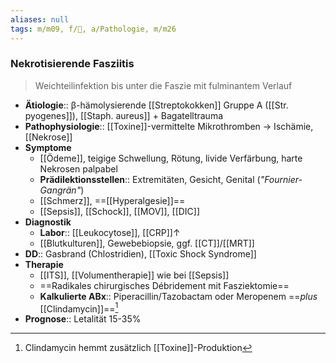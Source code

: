 ```yaml
---
aliases: null
tags: m/m09, f/🧴, a/Pathologie, m/m26
---
```

### Nekrotisierende Fasziitis
> Weichteilinfektion bis unter die Faszie mit fulminantem Verlauf
- **Ätiologie**:: β-hämolysierende [[Streptokokken]] Gruppe A ([[Str. pyogenes]]), [[Staph. aureus]] + Bagatelltrauma
- **Pathophysiologie**:: [[Toxine]]-vermittelte Mikrothromben → Ischämie, [[Nekrose]]
- **Symptome**
	- [[Ödeme]], teigige Schwellung, Rötung, livide Verfärbung, harte Nekrosen palpabel
	- **Prädilektionsstellen**:: Extremitäten, Gesicht, Genital (*"Fournier-Gangrän"*)
	- [[Schmerz]], ==[[Hyperalgesie]]==
	- [[Sepsis]], [[Schock]], [[MOV]], [[DIC]]
- **Diagnostik**
	- **Labor**:: [[Leukocytose]], [[CRP]]↑
	- [[Blutkulturen]], Gewebebiopsie, ggf. [[CT]]/[[MRT]]
- **DD**:: Gasbrand (Chlostridien), [[Toxic Shock Syndrome]]
- **Therapie**
	- [[ITS]], [[Volumentherapie]] wie bei [[Sepsis]]
	- ==Radikales chirurgisches Débridement mit Fasziektomie==
	- **Kalkulierte ABx**:: Piperacillin/Tazobactam oder Meropenem ==*plus* [[Clindamycin]]==[^1]
- **Prognose**:: Letalität 15-35%

[^1]: Clindamycin hemmt zusätzlich [[Toxine]]-Produktion